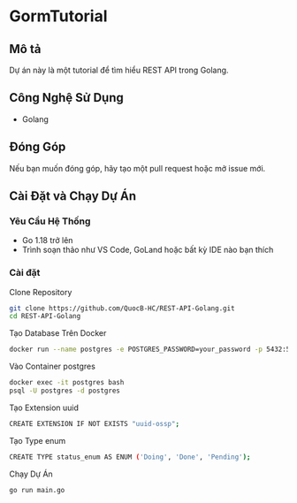 # GormTutorial

## Mô tả

Dự án này là một tutorial để tìm hiểu REST API trong Golang.

## Công Nghệ Sử Dụng

- Golang

## Đóng Góp

Nếu bạn muốn đóng góp, hãy tạo một pull request hoặc mở issue mới.

## Cài Đặt và Chạy Dự Án

### Yêu Cầu Hệ Thống

- Go 1.18 trở lên
- Trình soạn thảo như VS Code, GoLand hoặc bất kỳ IDE nào bạn thích

### Cài đặt

Clone Repository
```sh
git clone https://github.com/QuocB-HC/REST-API-Golang.git
cd REST-API-Golang
```

Tạo Database Trên Docker
```sh
docker run --name postgres -e POSTGRES_PASSWORD=your_password -p 5432:5432 -d postgres
```

Vào Container postgres
```sh
docker exec -it postgres bash
psql -U postgres -d postgres
```

Tạo Extension uuid
```sh
CREATE EXTENSION IF NOT EXISTS "uuid-ossp";
```

Tạo Type enum
```sh
CREATE TYPE status_enum AS ENUM ('Doing', 'Done', 'Pending');
```

Chạy Dự Án
```sh
go run main.go
```
